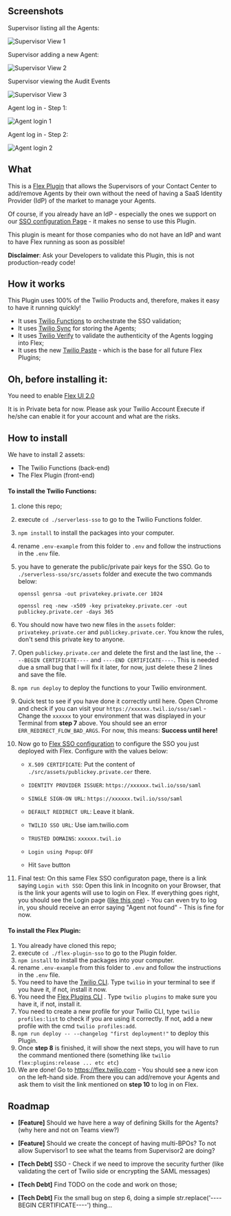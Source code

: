 ## Screenshots

Supervisor listing all the Agents:

![Supervisor View 1](/.screenshots/supervisor-view-screen1.png)

Supervisor adding a new Agent:

![Supervisor View 2](/.screenshots/supervisor-view-screen2.png)

Supervisor viewing the Audit Events

![Supervisor View 3](/.screenshots/supervisor-view-screen3.png)

Agent log in - Step 1:

![Agent login 1](/.screenshots/agent-login-screen1.png)

Agent log in - Step 2:

![Agent login 2](/.screenshots/agent-login-screen2.png)

## What

This is a [Flex Plugin](https://www.twilio.com/docs/flex/developer/plugins) that allows the Supervisors of your Contact Center to add/remove Agents by their own without the need of having a SaaS Identity Provider (IdP) of the market to manage your Agents.

Of course, if you already have an IdP - especially the ones we support on our [SSO configuration Page](https://www.twilio.com/docs/flex/admin-guide/setup/sso-configuration#configure-your-identity-provider-to-support-twilio-flex) - it makes no sense to use this Plugin.

This plugin is meant for those companies who do not have an IdP and want to have Flex running as soon as possible!

**Disclaimer**: Ask your Developers to validate this Plugin, this is not production-ready code!

## How it works

This Plugin uses 100% of the Twilio Products and, therefore, makes it easy to have it running quickly!

- It uses [Twilio Functions](https://www.twilio.com/docs/runtime/functions) to orchestrate the SSO validation;
- It uses [Twilio Sync](https://www.twilio.com/sync) for storing the Agents;
- It uses [Twilio Verify](https://www.twilio.com/verify) to validate the authenticity of the Agents logging into Flex;
- It uses the new [Twilio Paste](https://paste.twilio.design) - which is the base for all future Flex Plugins;

## Oh, before installing it:

You need to enable [Flex UI 2.0](https://www.npmjs.com/package/@twilio/flex-ui/v/2.0.0-alpha.12)

It is in Private beta for now. Please ask your Twilio Account Execute if he/she can enable it for your account and what are the risks.

## How to install

We have to install 2 assets:

- The Twilio Functions (back-end)
- The Flex Plugin (front-end)

#### To install the Twilio Functions:

1. clone this repo;
2. execute `cd ./serverless-sso` to go to the Twilio Functions folder.
3. `npm install` to install the packages into your computer.
4. rename `.env-example` from this folder to `.env` and follow the instructions in the `.env` file.
5. you have to generate the public/private pair keys for the SSO. Go to `./serverless-sso/src/assets` folder and execute the two commands below:

   ```
   openssl genrsa -out privatekey.private.cer 1024

   openssl req -new -x509 -key privatekey.private.cer -out publickey.private.cer -days 365
   ```

6. You should now have two new files in the `assets` folder: `privatekey.private.cer` and `publickey.private.cer`. You know the rules, don't send this private key to anyone.

6. Open `publickey.private.cer` and delete the first and the last line, the `----BEGIN CERTIFICATE----` and `----END CERTIFICATE----`. This is needed due a small bug that I will fix it later, for now, just delete these 2 lines and save the file.

7. `npm run deploy` to deploy the functions to your Twilio environment.

8. Quick test to see if you have done it correctly until here. Open Chrome and check if you can visit your `https://xxxxxx.twil.io/sso/saml` - Change the `xxxxxx` to your environment that was displayed in your Terminal from **step 7** above. You should see an error `ERR_REDIRECT_FLOW_BAD_ARGS`. For now, this means: **Success until here!**

9. Now go to [Flex SSO configuration](https://console.twilio.com/us1/develop/flex/manage/single-sign-on?frameUrl=%2Fconsole%2Fflex%2Fsingle-sign-on%3Fx-target-region%3Dus1) to configure the SSO you just deployed with Flex. Configure with the values below:

   - `X.509 CERTIFICATE`: Put the content of `./src/assets/publickey.private.cer` there.
   - `IDENTITY PROVIDER ISSUER`: `https://xxxxxx.twil.io/sso/saml`
   - `SINGLE SIGN-ON URL`: `https://xxxxxx.twil.io/sso/saml`
   - `DEFAULT REDIRECT URL`: Leave it blank.
   - `TWILIO SSO URL`: Use iam.twilio.com
   - `TRUSTED DOMAINS`: `xxxxxx.twil.io`
   - `Login using Popup`: `OFF`

   - Hit `Save` button

10. Final test: On this same Flex SSO configuraton page, there is a link saying `Login with SSO`: Open this link in Incognito on your Browser, that is the link your agents will use to login on Flex. If everything goes right, you should see the Login page ([like this one](https://serverless-sso-6931-dev.twil.io/sso/login?id=blahtest&RelayState=blahtest)) - You can even try to log in, you should receive an error saying "Agent not found" - This is fine for now.

#### To install the Flex Plugin:

1. You already have cloned this repo;
2. execute `cd ./flex-plugin-sso` to go to the Plugin folder.
3. `npm install` to install the packages into your computer.
4. rename `.env-example` from this folder to `.env` and follow the instructions in the `.env` file.
5. You need to have the [Twilio CLI](https://www.twilio.com/docs/twilio-cli/quickstart). Type `twilio` in your terminal to see if you have it, if not, install it now.
6. You need the [Flex Plugins CLI](https://www.twilio.com/docs/flex/developer/plugins/cli/install) . Type `twilio plugins` to make sure you have it, if not, install it.
7. You need to create a new profile for your Twilio CLI, type `twilio profiles:list` to check if you are using it correctly. If not, add a new profile with the cmd `twilio profiles:add`.
8. `npm run deploy -- --changelog "first deployment!"` to deploy this Plugin.
9. Once **step 8** is finished, it will show the next steps, you will have to run the command mentioned there (something like `twilio flex:plugins:release ... etc etc`)
10. We are done! Go to https://flex.twilio.com - You should see a new icon on the left-hand side. From there you can add/remove your Agents and ask them to visit the link mentioned on **step 10** to log in on Flex.

## Roadmap

- **[Feature]** Should we have here a way of defining Skills for the Agents? (why here and not on Teams view?)

- **[Feature]** Should we create the concept of having multi-BPOs? To not allow Supervisor1 to see what the teams from Supervisor2 are doing?

- **[Tech Debt]** SSO - Check if we need to improve the security further (like validating the cert of Twilio side or encrypting the SAML messages)

- **[Tech Debt]** Find TODO on the code and work on those;

- **[Tech Debt]** Fix the small bug on step 6, doing a simple str.replace('----BEGIN CERTIFICATE----') thing...
